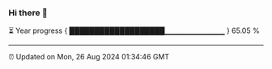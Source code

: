 ### Hi there 👋

⏳ Year progress { ███████████████████▁▁▁▁▁▁▁▁▁▁▁ } 65.05 %

---

⏰ Updated on Mon, 26 Aug 2024 01:34:46 GMT


